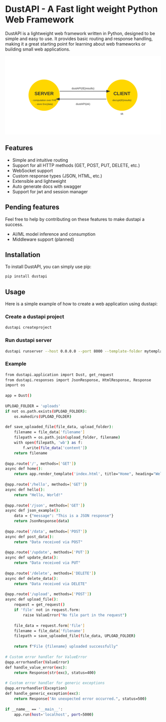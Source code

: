 # DustAPI - A Fast light weight Python Web Framework

DustAPI is a lightweight web framework written in Python, designed to be simple and easy to use. It provides basic routing and response handling, making it a great starting point for learning about web frameworks or building small web applications.

![dustAPI image](./dustAPI.svg)

## Features

- Simple and intuitive routing
- Support for all HTTP methods (GET, POST, PUT, DELETE, etc.)
- WebSocket support
- Custom response types (JSON, HTML, etc.)
- Extensible and lightweight
- Auto generate docs with swagger
- Support for jwt and session manager

## Pending features

Feel free to help by contributing on these features to make dustapi a success.

- AI/ML model inference and consumption
- Middleware support (planned)

## Installation

To install DustAPI, you can simply use pip:

```bash
pip install dustapi
```

## Usage

Here is a simple example of how to create a web application using dustapi:

### Create a dustapi project

```bash
dustapi createproject
```

### Run dustapi server

```bash
dustapi runserver --host 0.0.0.0 --port 8000 --template-folder mytemplates --static-folder mystatic --log-file myapp.log
```

### Example

```bash
from dustapi.application import Dust, get_request
from dustapi.responses import JsonResponse, HtmlResponse, Response
import os

app = Dust()

UPLOAD_FOLDER = 'uploads'
if not os.path.exists(UPLOAD_FOLDER):
    os.makedirs(UPLOAD_FOLDER)

def save_uploaded_file(file_data, upload_folder):
    filename = file_data['filename']
    filepath = os.path.join(upload_folder, filename)
    with open(filepath, 'wb') as f:
        f.write(file_data['content'])
    return filename

@app.route('/', methods=['GET'])
async def home():
    return app.render_template('index.html', title="Home", heading="Welcome to dustapi Framework", content="This is the home page.")

@app.route('/hello', methods=['GET'])
async def hello():
    return "Hello, World!"

@app.route('/json', methods=['GET'])
async def json_example():
    data = {"message": "This is a JSON response"}
    return JsonResponse(data)

@app.route('/data', methods=['POST'])
async def post_data():
    return "Data received via POST"

@app.route('/update', methods=['PUT'])
async def update_data():
    return "Data received via PUT"

@app.route('/delete', methods=['DELETE'])
async def delete_data():
    return "Data received via DELETE"

@app.route('/upload', methods=['POST'])
async def upload_file():
    request = get_request()
    if 'file' not in request.form:
        raise ValueError("No file part in the request")
    
    file_data = request.form['file']
    filename = file_data['filename']
    filepath = save_uploaded_file(file_data, UPLOAD_FOLDER)

    return f"File {filename} uploaded successfully"

# Custom error handler for ValueError
@app.errorhandler(ValueError)
def handle_value_error(exc):
    return Response(str(exc), status=400)

# Custom error handler for generic exceptions
@app.errorhandler(Exception)
def handle_generic_exception(exc):
    return Response("An unexpected error occurred.", status=500)

if __name__ == '__main__':
    app.run(host='localhost', port=5000)

```
